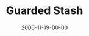 ---
layout: message
category: message
series: "The Joneses"
title: "Guarded Stash"
date: 2006-11-19-00-00
message_id: 42
audio: "http://s3.amazonaws.com/crossroads-media/message/audio/The_Joneses_03_Guarded_Stash_11-19-06_Tome.mp3"
audio-duration: "47:30"
explicit: false
---